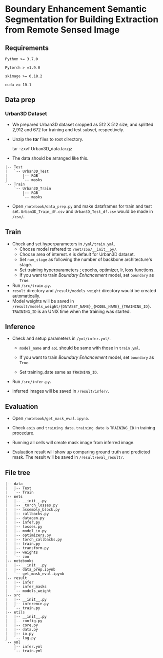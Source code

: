 # Boundary Enhancement Semantic Segmentation for Building Extraction from Remote Sensed Image

## Requirements 

```
Python >= 3.7.0

Pytorch > =1.9.0

skimage >= 0.18.2

cuda >= 10.1
```

## Data prep

### Urban3D Dataset

- We prepared Urban3D dataset cropped as 512 X 512 size, and splitted 2,912 and 672 for training and test subset, respectively.

- Unzip the ***tar*** files to root directory.

    tar -zxvf Urban3D_data.tar.gz

- The data should be arranged like this.

```
|-- Test
|   `-- Urban3D_Test
|       |-- RGB
|       `-- masks
`-- Train
    `-- Urban3D_Train
        |-- RGB
        `-- masks
```

- Open ```/notebook/data_prep.py``` and make dataframes for train and test set.
  ```Urban3D_Train_df.csv``` and ```Urban3D_Test_df.csv``` would be made in ```/csv/```.

## Train

- Check and set hyperparameters in ```/yml/train.yml```.
  - Choose model refrered to ```/net/zoo/__init__py/```.
  - Choose area of interest. ```6``` is default for Urban3D dataset.
  - Set ```num_stage``` as following the number of backbone architecture's stage.
  - Set training hyperparameters ; epochs, optimizer, lr, loss functions.
  - If you want to train *Boundary Enhancement* model, set ```boundary``` as ```True```.
- Run ```/src/train.py```. 
- ```result``` directory and ```/result/models_weight``` directory would be created automatically.
- Model weights will be saved in ```/result/models_weight/{DATASET_NAME}_{MODEL_NAME}_{TRAINING_ID}```. ```TRAINING_ID``` is an UNIX time when the training was started.

## Inference

- Check and setup parameters in ```/yml/infer.yml/```.

  - ```model_name``` and ```aoi``` should be same with those in ```train.yml```.

  - If you want to train *Boundary Enhancement* model, set ```boundary``` as ```True```.

  - Set training_date same as ```TRAINING_ID```.

    

- Run ```/src/infer.py```.

- Inferred  images will be saved in ```/result/infer/```.

## Evaluation

- Open ```/notebook/get_mask_eval.ipynb```.

- Check ```aois``` and ```training date```. ``training date`` is ```TRAINING_ID``` in training procedure.

- Running all cells will create mask image from inferred image.

- Evaluation result will show up comparing ground truth and predicted mask. The result will be saved in ```/result/eval_result/```.

  

## File tree

```
|-- data
|   |-- Test
|   `-- Train
|-- nets
|   |-- __init__.py
|   |-- _torch_losses.py
|   |-- assembly_block.py
|   |-- callbacks.py
|   |-- datagen.py
|   |-- infer.py
|   |-- losses.py
|   |-- model_io.py
|   |-- optimizers.py
|   |-- torch_callbacks.py
|   |-- train.py
|   |-- transform.py
|   |-- weights
|   `-- zoo
|-- notebooks
|   |-- __init__.py
|   |-- data_prep.ipynb
|   `-- get_mask_eval.ipynb
|-- result
|   |-- infer
|   |-- infer_masks
|   `-- models_weight
|-- src
|   |-- __init__.py
|   |-- inference.py
|   `-- train.py
|-- utils
|   |-- __init__.py
|   |-- config.py
|   |-- core.py
|   |-- data.py
|   |-- io.py
|   `-- log.py
`-- yml
    |-- infer.yml
    `-- train.yml
```

